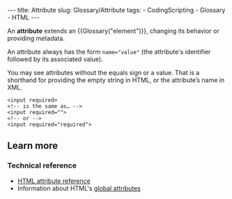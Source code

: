 --- title: Attribute slug: Glossary/Attribute tags: - CodingScripting - Glossary - HTML ---

<span class="glossaryLink new">An **attribute**</span> extends an {{Glossary("element")}}, changing its behavior or providing metadata.

An attribute always has the form `name="value"` (the attribute's identifier followed by its associated value).

You may see attributes without the equals sign or a value. That is a shorthand for providing the empty string in HTML, or the attribute’s name in XML.

    <input required>
    <!-- is the same as… -->
    <input required="">
    <!-- or -->
    <input required="required">

Learn more
----------

### Technical reference

-   [HTML attribute reference](/en-US/docs/Web/HTML/Attributes)
-   Information about HTML's [global attributes](/en-US/docs/Web/HTML/Global_attributes)
